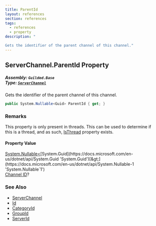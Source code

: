 ```yaml
---
title: ParentId
layout: references
section: references
tags:
  - references
  - property
description: "

Gets the identifier of the parent channel of this channel."
---
```


## ServerChannel.ParentId Property
##### **Assembly:** `Guilded.Base`<br/>**Type:** [`ServerChannel`](ServerChannel 'Guilded.Base.Servers.ServerChannel')

Gets the identifier of the parent channel of this channel.

```csharp
public System.Nullable<Guid> ParentId { get; }
```

### Remarks
  
This property is only present in threads. This can be used to determine if this is a thread, and as such, [IsThread](ServerChannel.IsThread 'Guilded.Base.Servers.ServerChannel.IsThread') property exists.

#### Property Value
[System.Nullable&lt;](https://docs.microsoft.com/en-us/dotnet/api/System.Nullable-1 'System.Nullable`1')[System.Guid](https://docs.microsoft.com/en-us/dotnet/api/System.Guid 'System.Guid')[&gt;](https://docs.microsoft.com/en-us/dotnet/api/System.Nullable-1 'System.Nullable`1')  
[Channel ID](ServerChannel.Id 'Guilded.Base.Servers.ServerChannel.Id')?

### See Also
- [ServerChannel](ServerChannel 'Guilded.Base.Servers.ServerChannel')
- [Id](ServerChannel.Id 'Guilded.Base.Servers.ServerChannel.Id')
- [CategoryId](ServerChannel.CategoryId 'Guilded.Base.Servers.ServerChannel.CategoryId')
- [GroupId](ServerChannel.GroupId 'Guilded.Base.Servers.ServerChannel.GroupId')
- [ServerId](ServerChannel.ServerId 'Guilded.Base.Servers.ServerChannel.ServerId')